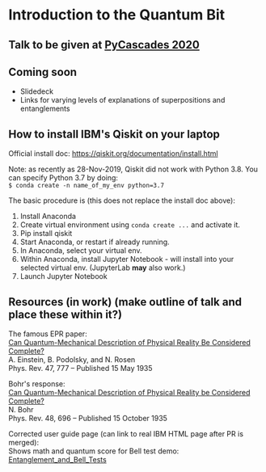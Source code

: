 # Introduction to the Quantum Bit

## Talk to be given at [PyCascades 2020](https://2020.pycascades.com)

## Coming soon
- Slidedeck
- Links for varying levels of explanations of superpositions and entanglements

## How to install IBM's Qiskit on your laptop

Official install doc: <https://qiskit.org/documentation/install.html>

Note: as recently as 28-Nov-2019, Qiskit did not work with Python 3.8. You can specify Python 3.7 by doing:<br/>
`$ conda create -n name_of_my_env python=3.7`

The basic procedure is (this does not replace the install doc above):
1. Install Anaconda
2. Create virtual environment using `conda create ...` and activate it.
3. Pip install qiskit
4. Start Anaconda, or restart if already running.
5. In Anaconda, select your virtual env.
6. Within Anaconda, install Jupyter Notebook - will install into your selected virtual env. (JupyterLab **may** also work.)
7. Launch Jupyter Notebook

## Resources (in work) (make outline of talk and place these within it?)

The famous EPR paper:<br/>
[Can Quantum-Mechanical Description of Physical Reality Be Considered Complete?](https://journals.aps.org/pr/abstract/10.1103/PhysRev.47.777)<br/>
A. Einstein, B. Podolsky, and N. Rosen<br/>
Phys. Rev. 47, 777 – Published 15 May 1935

Bohr's response:<br/>
[Can Quantum-Mechanical Description of Physical Reality be Considered Complete?](https://journals.aps.org/pr/abstract/10.1103/PhysRev.48.696)<br/>
N. Bohr<br/>
Phys. Rev. 48, 696 – Published 15 October 1935

Corrected user guide page (can link to real IBM HTML page after PR is merged):<br/>
Shows math and quantum score for Bell test demo:<br/>
[Entanglement_and_Bell_Tests](https://github.com/brandonwarren/iqx-user-guide/blob/format/rst/full-user-guide/003-Multiple_Qubits_Gates_and_Entangled_States/002-Entanglement_and_Bell_Tests.rst)

